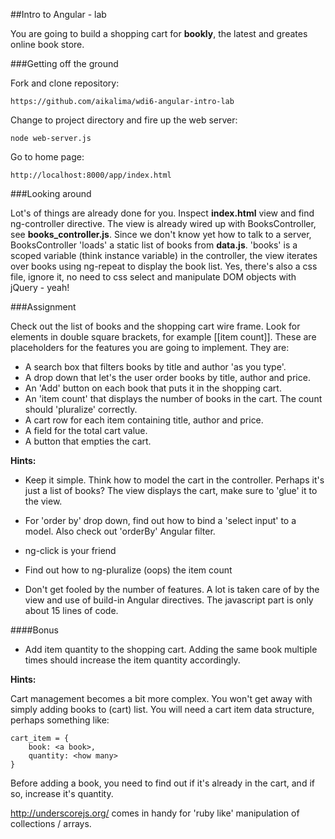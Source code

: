 ##Intro to Angular - lab

You are going to build a shopping cart for **bookly**, the latest and greates online book store.

###Getting off the ground

Fork and clone repository:

	https://github.com/aikalima/wdi6-angular-intro-lab

Change to project directory and fire up the web server:

	node web-server.js
	
Go to home page:

	http://localhost:8000/app/index.html

###Looking around

Lot's of things are already done for you. Inspect **index.html** view and find ng-controller directive. The view is already wired up with BooksController, see **books_controller.js**. Since we don't know yet how to talk to a server, BooksController 'loads' a static list of books from **data.js**. 'books' is a scoped variable (think instance variable) in the controller, the view iterates over books using ng-repeat to display the book list. Yes, there's also a css file, ignore it, no need to css select and manipulate DOM objects with jQuery - yeah!

###Assignment
	
Check out the list of books and the shopping cart wire frame. Look for elements in double square brackets, for example [[item count]]. These are placeholders for the features you are going to implement. They are:

-	A search box that filters books by title and author 'as you type'.
-	A drop down that let's the user order books by title, author and price.
-	An 'Add' button on each book that puts it in the shopping cart.
-	An 'item count' that displays the number of books in the cart. The count should 'pluralize' correctly.
-	A cart row for each item containing title, author and price.
-	A field for the total cart value.
-	A button that empties the cart.	

**Hints:**

- Keep it simple. Think how to model the cart in the controller. Perhaps it's just a list of books? The view displays the cart, make sure to 'glue' it to the view.

- For 'order by' drop down, find out how to bind a 'select input' to a model. Also check out 'orderBy' Angular filter.

- ng-click is your friend

- Find out how to ng-pluralize (oops) the item count

- Don't get fooled by the number of features. A lot is taken care of by the view and use of build-in Angular directives. The javascript part is only about 15 lines of code. 
  
####Bonus

- Add item quantity to the shopping cart. Adding the same book multiple times should increase the item quantity accordingly.

**Hints:**

Cart management becomes a bit more complex. You won't get away with simply adding books to (cart) list. You will need a cart item data structure, perhaps something like:

	cart_item = {
		book: <a book>,
		quantity: <how many>
	} 

Before adding a book, you need to find out if it's already in the cart, and if so, increase it's quantity.

http://underscorejs.org/ comes in handy for 'ruby like' manipulation of collections / arrays.






	

	
	